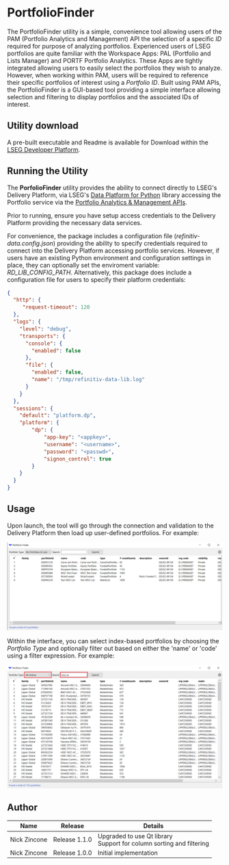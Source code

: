 # PortfolioFinder
The PortfolioFinder utility is a simple, convenience tool allowing users of the PAM (Portfolio Analytics and Management) API the selection of a specific <em>ID</em> required for purpose of analyzing portfolios.  Experienced users of LSEG portfolios are quite familiar with the Workspace Apps: PAL (Portfolio and Lists Manager) and PORTF Portfolio Analytics. These Apps are tightly integrated allowing users to easily select the portfolios they wish to analyze. However, when working within PAM, users will be required to reference their specific portfolios of interest using a <em>Portfolio ID</em>.  Built using PAM APIs, the PortfolioFinder is a GUI-based tool providing a simple interface allowing selection and filtering to display portfolios and the associated IDs of interest.

## Utility download

A pre-built executable and Readme is available for Download within the [LSEG Developer Platform](https://developers.lseg.com/en/tools-catalog/portfolio-finder).

## Running the Utility

The <b>PorfolioFinder</b> utility provides the ability to connect directly to LSEG's Delivery Platform, via LSEG's [Data Platform for Python](https://developers.lseg.com/en/api-catalog/refinitiv-data-platform/refinitiv-data-library-for-python) library accessing the Portfolio service via the [Portfolio Analytics & Management APIs](https://apidocs.refinitiv.com/Apps/ApiDocs#/details/L3VzZXItZGF0YS9wb3J0Zm9saW8tbWFuYWdlbWVudC92MQ==/L3BvcnRmb2xpb3M=/GET/README).

Prior to running, ensure you have setup access credentials to the Delivery Platform providing the necessary data services.

For convenience, the package includes a configuration file (<em>refinitiv-data.config.json</em>) providing the ability to specify credentials required to connect into the Delivery Platform accessing portfolio services.  However, if users have an existing Python environment and configuration settings in place, they can optionally set the enviroment variable: <em>RD_LIB_CONFIG_PATH</em>.  Alternatively, this package does include a configuration file for users to specify their platform credentials:

```json
{
  "http": {        
     "request-timeout": 120
  },
  "logs": {
    "level": "debug",
    "transports": {
      "console": {
        "enabled": false
      },
      "file": {
        "enabled": false,
        "name": "/tmp/refinitiv-data-lib.log"
      }
    }
  },
  "sessions": {
    "default": "platform.dp",
    "platform": {
        "dp": {
            "app-key": "<appkey>",            
            "username": "<username>",
            "password": "<passwd>",
            "signon_control": true
        }
    }
  }
}
```

## Usage

Upon launch, the tool will go through the connection and validation to the Delivery Platform then load up user-defined portfolios.  For example:

![Startup](images/Startup.png)

Within the interface, you can select index-based portfolios by choosing the <em>Portfolio Type</em> and optionally filter out based on either the 'name' or 'code' using a filter expression.  For example:

![Filter](images/Filter.png)

## Author

| **Name** | **Release** | **Details** |
| --- | --- | --- |
| Nick Zincone | Release 1.1.0 | Upgraded to use Qt library<br>Support for column sorting and filtering |
| Nick Zincone | Release 1.0.0 | Initial implementation |

